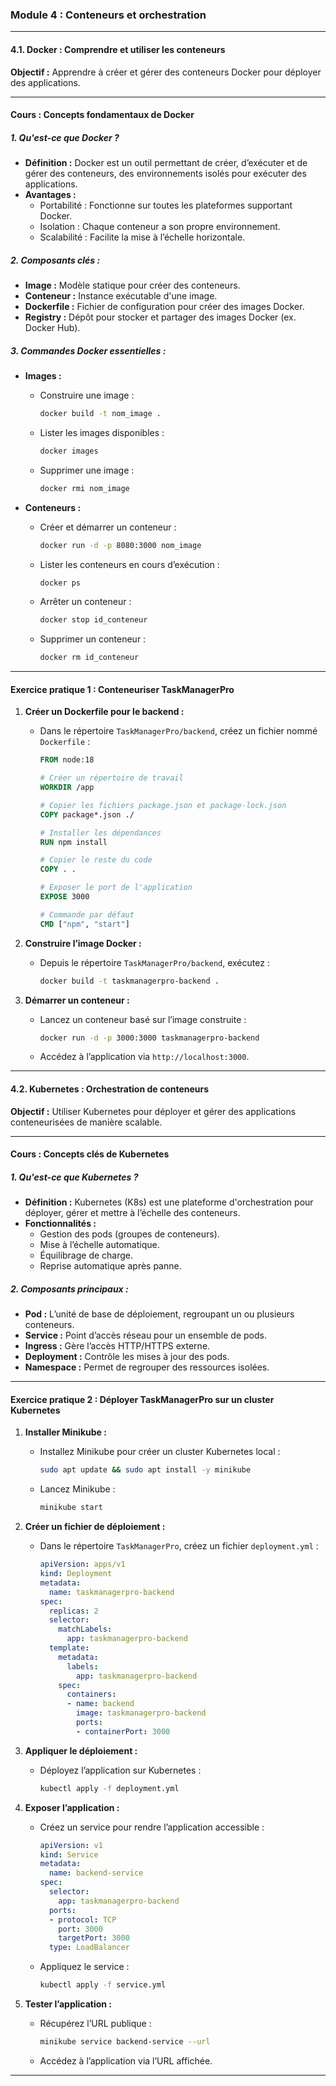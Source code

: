 ### Module 4 : Conteneurs et orchestration

---

#### **4.1. Docker : Comprendre et utiliser les conteneurs**

**Objectif :** Apprendre à créer et gérer des conteneurs Docker pour déployer des applications.

---

#### **Cours : Concepts fondamentaux de Docker**

##### **1. Qu'est-ce que Docker ?**
- **Définition :** Docker est un outil permettant de créer, d’exécuter et de gérer des conteneurs, des environnements isolés pour exécuter des applications.
- **Avantages :**
  - Portabilité : Fonctionne sur toutes les plateformes supportant Docker.
  - Isolation : Chaque conteneur a son propre environnement.
  - Scalabilité : Facilite la mise à l’échelle horizontale.

##### **2. Composants clés :**
- **Image :** Modèle statique pour créer des conteneurs.
- **Conteneur :** Instance exécutable d'une image.
- **Dockerfile :** Fichier de configuration pour créer des images Docker.
- **Registry :** Dépôt pour stocker et partager des images Docker (ex. Docker Hub).

##### **3. Commandes Docker essentielles :**
- **Images :**
  - Construire une image :
    ```bash
    docker build -t nom_image .
    ```
  - Lister les images disponibles :
    ```bash
    docker images
    ```
  - Supprimer une image :
    ```bash
    docker rmi nom_image
    ```

- **Conteneurs :**
  - Créer et démarrer un conteneur :
    ```bash
    docker run -d -p 8080:3000 nom_image
    ```
  - Lister les conteneurs en cours d’exécution :
    ```bash
    docker ps
    ```
  - Arrêter un conteneur :
    ```bash
    docker stop id_conteneur
    ```
  - Supprimer un conteneur :
    ```bash
    docker rm id_conteneur
    ```

---

#### **Exercice pratique 1 : Conteneuriser TaskManagerPro**

1. **Créer un Dockerfile pour le backend :**
   - Dans le répertoire `TaskManagerPro/backend`, créez un fichier nommé `Dockerfile` :
     ```dockerfile
     FROM node:18

     # Créer un répertoire de travail
     WORKDIR /app

     # Copier les fichiers package.json et package-lock.json
     COPY package*.json ./

     # Installer les dépendances
     RUN npm install

     # Copier le reste du code
     COPY . .

     # Exposer le port de l'application
     EXPOSE 3000

     # Commande par défaut
     CMD ["npm", "start"]
     ```

2. **Construire l’image Docker :**
   - Depuis le répertoire `TaskManagerPro/backend`, exécutez :
     ```bash
     docker build -t taskmanagerpro-backend .
     ```

3. **Démarrer un conteneur :**
   - Lancez un conteneur basé sur l’image construite :
     ```bash
     docker run -d -p 3000:3000 taskmanagerpro-backend
     ```
   - Accédez à l’application via `http://localhost:3000`.

---

#### **4.2. Kubernetes : Orchestration de conteneurs**

**Objectif :** Utiliser Kubernetes pour déployer et gérer des applications conteneurisées de manière scalable.

---

#### **Cours : Concepts clés de Kubernetes**

##### **1. Qu'est-ce que Kubernetes ?**
- **Définition :** Kubernetes (K8s) est une plateforme d'orchestration pour déployer, gérer et mettre à l’échelle des conteneurs.
- **Fonctionnalités :**
  - Gestion des pods (groupes de conteneurs).
  - Mise à l’échelle automatique.
  - Équilibrage de charge.
  - Reprise automatique après panne.

##### **2. Composants principaux :**
- **Pod :** L’unité de base de déploiement, regroupant un ou plusieurs conteneurs.
- **Service :** Point d’accès réseau pour un ensemble de pods.
- **Ingress :** Gère l’accès HTTP/HTTPS externe.
- **Deployment :** Contrôle les mises à jour des pods.
- **Namespace :** Permet de regrouper des ressources isolées.

---

#### **Exercice pratique 2 : Déployer TaskManagerPro sur un cluster Kubernetes**

1. **Installer Minikube :**
   - Installez Minikube pour créer un cluster Kubernetes local :
     ```bash
     sudo apt update && sudo apt install -y minikube
     ```
   - Lancez Minikube :
     ```bash
     minikube start
     ```

2. **Créer un fichier de déploiement :**
   - Dans le répertoire `TaskManagerPro`, créez un fichier `deployment.yml` :
     ```yaml
     apiVersion: apps/v1
     kind: Deployment
     metadata:
       name: taskmanagerpro-backend
     spec:
       replicas: 2
       selector:
         matchLabels:
           app: taskmanagerpro-backend
       template:
         metadata:
           labels:
             app: taskmanagerpro-backend
         spec:
           containers:
           - name: backend
             image: taskmanagerpro-backend
             ports:
             - containerPort: 3000
     ```

3. **Appliquer le déploiement :**
   - Déployez l’application sur Kubernetes :
     ```bash
     kubectl apply -f deployment.yml
     ```

4. **Exposer l’application :**
   - Créez un service pour rendre l’application accessible :
     ```yaml
     apiVersion: v1
     kind: Service
     metadata:
       name: backend-service
     spec:
       selector:
         app: taskmanagerpro-backend
       ports:
       - protocol: TCP
         port: 3000
         targetPort: 3000
       type: LoadBalancer
     ```
   - Appliquez le service :
     ```bash
     kubectl apply -f service.yml
     ```

5. **Tester l’application :**
   - Récupérez l’URL publique :
     ```bash
     minikube service backend-service --url
     ```
   - Accédez à l’application via l’URL affichée.

---


